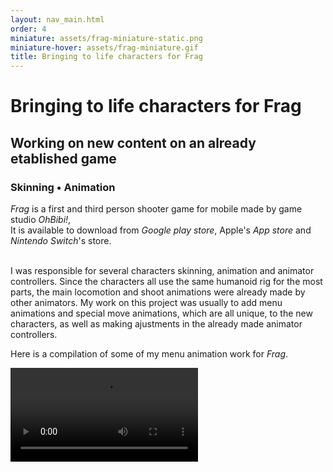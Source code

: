 ```yaml
---
layout: nav_main.html
order: 4
miniature: assets/frag-miniature-static.png
miniature-hover: assets/frag-miniature.gif
title: Bringing to life characters for Frag
---
```

# Bringing to life characters for Frag

## Working on new content on an already etablished game

### Skinning • Animation

_Frag_ is a first and third person shooter game for mobile made by game studio _OhBibi!_,  
It is available to download from *Google play store*, Apple's *App store* and *Nintendo Switch*'s store. <br/> <br/>

I was responsible for several characters skinning, animation and animator controllers. Since the characters all use the same humanoid rig for the most parts, the main locomotion and shoot animations were already made by other animators. My work on this project was usually to add menu animations and special move animations, which are all unique, to the new characters, as well as making ajustments in the already made animator controllers.

<div class="justify-items-center my-7 space-y-3">

Here is a compilation of some of my menu animation work for *Frag*.

<video style="max-width: 90%" controls>
<source src="../../assets/reel_frag.mp4" />
</div>